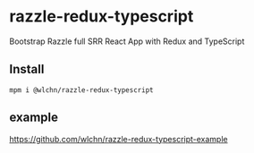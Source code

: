 # razzle-redux-typescript

Bootstrap Razzle full SRR React App with Redux and TypeScript

## Install

```
mpm i @wlchn/razzle-redux-typescript
```

## example

https://github.com/wlchn/razzle-redux-typescript-example
